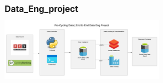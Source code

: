 # Data_Eng_project
![Pipeline Schema](https://github.com/mahdi1994/Data_Eng_project/blob/dev/images/Schema.png)
